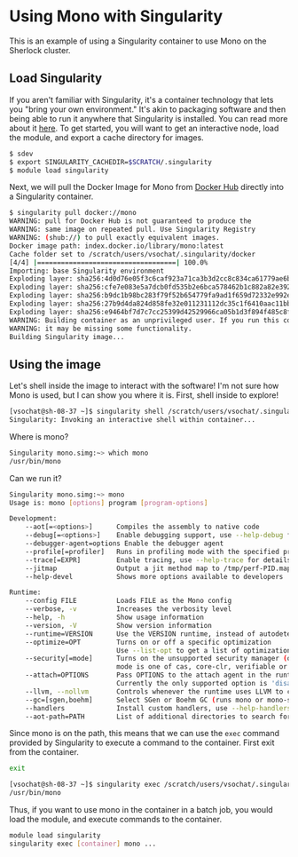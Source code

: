 # Using Mono with Singularity

This is an example of using a Singularity container to use Mono on the Sherlock cluster.

## Load Singularity
If you aren't familiar with Singularity, it's a container technology that lets you "bring your own
environment." It's akin to packaging software and then being able to run it anywhere that Singularity
is installed. You can read more about it [here](https://singularityware.github.io). To get started,
you will want to get an interactive node, load the module, and export a cache directory for images.

```bash
$ sdev
$ export SINGULARITY_CACHEDIR=$SCRATCH/.singularity
$ module load singularity
```

Next, we will pull the Docker Image for Mono from [Docker Hub](https://hub.docker.com/_/mono/) directly into a Singularity container.

```bash
$ singularity pull docker://mono
WARNING: pull for Docker Hub is not guaranteed to produce the
WARNING: same image on repeated pull. Use Singularity Registry
WARNING: (shub://) to pull exactly equivalent images.
Docker image path: index.docker.io/library/mono:latest
Cache folder set to /scratch/users/vsochat/.singularity/docker
[4/4] |===================================| 100.0% 
Importing: base Singularity environment
Exploding layer: sha256:4d0d76e05f3c6caf923a71ca3b3d2cc8c834ca61779ae6b6d83547f3dd814980.tar.gz
Exploding layer: sha256:cfe7e083e5a7dcb0fd535b2e6bca578462b1c882a82e392e6c152af889d05bda.tar.gz
Exploding layer: sha256:b9dc1b98bc283f79f52b654779fa9ad1f659d72332e992e69e0813b6ef598861.tar.gz
Exploding layer: sha256:27b9d4da824d858fe32e011231112dc35c1f6410aac11bb5691a79730e62c436.tar.gz
Exploding layer: sha256:e9464bf7d7c7cc25399d42529966ca05b1d3f894f485c8f7fc4201f164dbbda8.tar.gz
WARNING: Building container as an unprivileged user. If you run this container as root
WARNING: it may be missing some functionality.
Building Singularity image...
```

## Using the image
Let's shell inside the image to interact with the software! I'm not sure how Mono
is used, but I can show you where it is. First, shell inside to explore!


```bash
[vsochat@sh-08-37 ~]$ singularity shell /scratch/users/vsochat/.singularity/mono.simg
Singularity: Invoking an interactive shell within container...
```

Where is mono?
```bash
Singularity mono.simg:~> which mono
/usr/bin/mono
```

Can we run it?

```bash
Singularity mono.simg:~> mono
Usage is: mono [options] program [program-options]

Development:
    --aot[=<options>]      Compiles the assembly to native code
    --debug[=<options>]    Enable debugging support, use --help-debug for details
    --debugger-agent=options Enable the debugger agent
    --profile[=profiler]   Runs in profiling mode with the specified profiler module
    --trace[=EXPR]         Enable tracing, use --help-trace for details
    --jitmap               Output a jit method map to /tmp/perf-PID.map
    --help-devel           Shows more options available to developers

Runtime:
    --config FILE          Loads FILE as the Mono config
    --verbose, -v          Increases the verbosity level
    --help, -h             Show usage information
    --version, -V          Show version information
    --runtime=VERSION      Use the VERSION runtime, instead of autodetecting
    --optimize=OPT         Turns on or off a specific optimization
                           Use --list-opt to get a list of optimizations
    --security[=mode]      Turns on the unsupported security manager (off by default)
                           mode is one of cas, core-clr, verifiable or validil
    --attach=OPTIONS       Pass OPTIONS to the attach agent in the runtime.
                           Currently the only supported option is 'disable'.
    --llvm, --nollvm       Controls whenever the runtime uses LLVM to compile code.
    --gc=[sgen,boehm]      Select SGen or Boehm GC (runs mono or mono-sgen)
    --handlers             Install custom handlers, use --help-handlers for details.
    --aot-path=PATH        List of additional directories to search for AOT images.

```
 
Since mono is on the path, this means that we can use the `exec` command provided by Singularity
to execute a command to the container. First exit from the container.


```bash
exit
```

```bash
[vsochat@sh-08-37 ~]$ singularity exec /scratch/users/vsochat/.singularity/mono.simg which mono
/usr/bin/mono
```

Thus, if you want to use mono in the container in a batch job, you would load the module, and execute commands to the container.

```bash
module load singularity
singularity exec [container] mono ...
```
